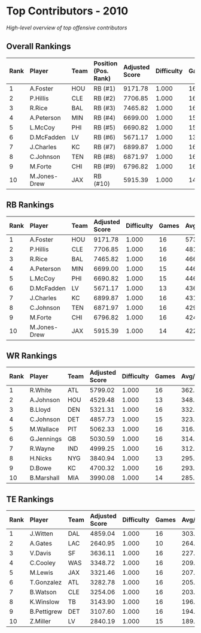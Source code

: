 # Top Contributors - 2010

*High-level overview of top offensive contributors*

## Overall Rankings

| Rank | Player       | Team | Position (Pos. Rank) | Adjusted Score | Difficulty | Games | Avg/Game | Typical | Consistency | Trend      |
| :----| :------------| :----| :--------------------| :--------------| :----------| :-----| :--------| :-------| :-----------| :----------|
| 1    | A.Foster     | HOU  | RB (#1)              | 9171.78        | 1.000      | 16    | 573.24   | 564.03  | 8/1/7       | Decreasing |
| 2    | P.Hillis     | CLE  | RB (#2)              | 7706.85        | 1.000      | 16    | 481.68   | 443.66  | 8/2/6       | Increasing |
| 3    | R.Rice       | BAL  | RB (#3)              | 7465.82        | 1.000      | 16    | 466.61   | 401.43  | 8/1/7       | Stable     |
| 4    | A.Peterson   | MIN  | RB (#4)              | 6699.00        | 1.000      | 15    | 446.60   | 418.03  | 7/1/7       | Decreasing |
| 5    | L.McCoy      | PHI  | RB (#5)              | 6690.82        | 1.000      | 15    | 446.05   | 426.22  | 7/2/6       | Stable     |
| 6    | D.McFadden   | LV   | RB (#6)              | 5671.17        | 1.000      | 13    | 436.24   | 433.78  | 6/1/6       | Decreasing |
| 7    | J.Charles    | KC   | RB (#7)              | 6899.87        | 1.000      | 16    | 431.24   | 416.73  | 8/4/4       | Stable     |
| 8    | C.Johnson    | TEN  | RB (#8)              | 6871.97        | 1.000      | 16    | 429.50   | 459.51  | 8/3/5       | Stable     |
| 9    | M.Forte      | CHI  | RB (#9)              | 6796.82        | 1.000      | 16    | 424.80   | 379.63  | 8/0/8       | Increasing |
| 10   | M.Jones-Drew | JAX  | RB (#10)             | 5915.39        | 1.000      | 14    | 422.53   | 413.89  | 6/2/6       | Increasing |

## RB Rankings

| Rank | Player       | Team | Adjusted Score | Difficulty | Games | Avg/Game | Typical | Consistency | Trend      |
| :----| :------------| :----| :--------------| :----------| :-----| :--------| :-------| :-----------| :----------|
| 1    | A.Foster     | HOU  | 9171.78        | 1.000      | 16    | 573.24   | 564.03  | 8/1/7       | Decreasing |
| 2    | P.Hillis     | CLE  | 7706.85        | 1.000      | 16    | 481.68   | 443.66  | 8/2/6       | Increasing |
| 3    | R.Rice       | BAL  | 7465.82        | 1.000      | 16    | 466.61   | 401.43  | 8/1/7       | Stable     |
| 4    | A.Peterson   | MIN  | 6699.00        | 1.000      | 15    | 446.60   | 418.03  | 7/1/7       | Decreasing |
| 5    | L.McCoy      | PHI  | 6690.82        | 1.000      | 15    | 446.05   | 426.22  | 7/2/6       | Stable     |
| 6    | D.McFadden   | LV   | 5671.17        | 1.000      | 13    | 436.24   | 433.78  | 6/1/6       | Decreasing |
| 7    | J.Charles    | KC   | 6899.87        | 1.000      | 16    | 431.24   | 416.73  | 8/4/4       | Stable     |
| 8    | C.Johnson    | TEN  | 6871.97        | 1.000      | 16    | 429.50   | 459.51  | 8/3/5       | Stable     |
| 9    | M.Forte      | CHI  | 6796.82        | 1.000      | 16    | 424.80   | 379.63  | 8/0/8       | Increasing |
| 10   | M.Jones-Drew | JAX  | 5915.39        | 1.000      | 14    | 422.53   | 413.89  | 6/2/6       | Increasing |

## WR Rankings

| Rank | Player     | Team | Adjusted Score | Difficulty | Games | Avg/Game | Typical | Consistency | Trend      |
| :----| :----------| :----| :--------------| :----------| :-----| :--------| :-------| :-----------| :----------|
| 1    | R.White    | ATL  | 5799.02        | 1.000      | 16    | 362.44   | 331.67  | 8/3/5       | Stable     |
| 2    | A.Johnson  | HOU  | 4529.48        | 1.000      | 13    | 348.42   | 338.30  | 6/1/6       | Stable     |
| 3    | B.Lloyd    | DEN  | 5321.31        | 1.000      | 16    | 332.58   | 323.53  | 8/2/6       | Decreasing |
| 4    | C.Johnson  | DET  | 4857.73        | 1.000      | 15    | 323.85   | 276.55  | 6/3/6       | Stable     |
| 5    | M.Wallace  | PIT  | 5062.33        | 1.000      | 16    | 316.40   | 351.63  | 8/3/5       | Increasing |
| 6    | G.Jennings | GB   | 5030.59        | 1.000      | 16    | 314.41   | 306.92  | 6/2/8       | Increasing |
| 7    | R.Wayne    | IND  | 4999.25        | 1.000      | 16    | 312.45   | 282.86  | 7/1/8       | Decreasing |
| 8    | H.Nicks    | NYG  | 3840.94        | 1.000      | 13    | 295.46   | 278.71  | 5/0/8       | Stable     |
| 9    | D.Bowe     | KC   | 4700.32        | 1.000      | 16    | 293.77   | 227.90  | 8/1/7       | Increasing |
| 10   | B.Marshall | MIA  | 3990.08        | 1.000      | 14    | 285.01   | 229.33  | 5/4/5       | Decreasing |

## TE Rankings

| Rank | Player      | Team | Adjusted Score | Difficulty | Games | Avg/Game | Typical | Consistency | Trend      |
| :----| :-----------| :----| :--------------| :----------| :-----| :--------| :-------| :-----------| :----------|
| 1    | J.Witten    | DAL  | 4859.04        | 1.000      | 16    | 303.69   | 300.97  | 8/2/6       | Increasing |
| 2    | A.Gates     | LAC  | 2640.95        | 1.000      | 10    | 264.10   | 289.02  | 3/1/6       | Decreasing |
| 3    | V.Davis     | SF   | 3636.11        | 1.000      | 16    | 227.26   | 247.03  | 8/2/6       | Stable     |
| 4    | C.Cooley    | WAS  | 3348.72        | 1.000      | 16    | 209.29   | 192.74  | 8/1/7       | Decreasing |
| 5    | M.Lewis     | JAX  | 3321.46        | 1.000      | 16    | 207.59   | 197.37  | 8/2/6       | Stable     |
| 6    | T.Gonzalez  | ATL  | 3282.78        | 1.000      | 16    | 205.17   | 195.75  | 8/2/6       | Decreasing |
| 7    | B.Watson    | CLE  | 3254.06        | 1.000      | 16    | 203.38   | 203.43  | 8/1/7       | Stable     |
| 8    | K.Winslow   | TB   | 3143.90        | 1.000      | 16    | 196.49   | 182.51  | 8/1/7       | Increasing |
| 9    | B.Pettigrew | DET  | 3107.60        | 1.000      | 16    | 194.22   | 196.36  | 8/2/6       | Stable     |
| 10   | Z.Miller    | LV   | 2840.19        | 1.000      | 15    | 189.35   | 150.74  | 7/2/6       | Decreasing |

